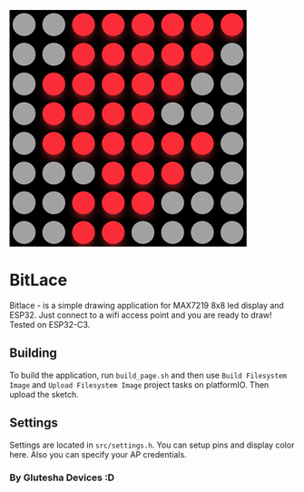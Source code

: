![img](/img/bitlace.png)
# BitLace
Bitlace - is a simple drawing application for MAX7219 8x8 led display and ESP32. Just connect to a wifi access point and you are ready to draw!
Tested on ESP32-C3.
## Building
To build the application, run ```build_page.sh``` and then use ```Build Filesystem Image``` and ```Upload Filesystem Image``` project tasks on platformIO. Then upload the sketch.
## Settings 
Settings are located in ```src/settings.h```. You can setup pins and display color here. Also you can specify your AP credentials.

### By Glutesha Devices :D